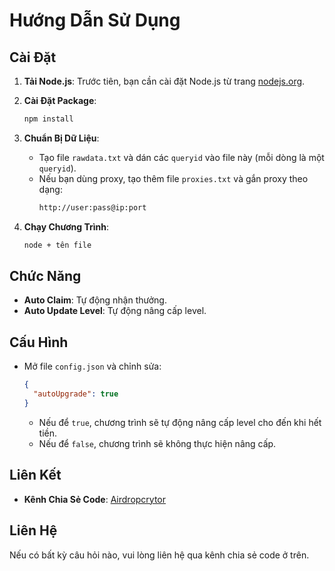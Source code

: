 # Hướng Dẫn Sử Dụng

## Cài Đặt

1. **Tải Node.js**: Trước tiên, bạn cần cài đặt Node.js từ trang [nodejs.org](https://nodejs.org/).

2. **Cài Đặt Package**:
    ```bash
    npm install
    ```

3. **Chuẩn Bị Dữ Liệu**:
    - Tạo file `rawdata.txt` và dán các `queryid` vào file này (mỗi dòng là một `queryid`).
    - Nếu bạn dùng proxy, tạo thêm file `proxies.txt` và gắn proxy theo dạng:
      ```txt
      http://user:pass@ip:port
      ```

4. **Chạy Chương Trình**:
    ```bash
    node + tên file
    ```

## Chức Năng

- **Auto Claim**: Tự động nhận thưởng.
- **Auto Update Level**: Tự động nâng cấp level.

## Cấu Hình

- Mở file `config.json` và chỉnh sửa:
    ```json
    {
      "autoUpgrade": true
    }
    ```
    - Nếu để `true`, chương trình sẽ tự động nâng cấp level cho đến khi hết tiền.
    - Nếu để `false`, chương trình sẽ không thực hiện nâng cấp.

## Liên Kết

- **Kênh Chia Sẻ Code**: [Airdropcrytor](https://t.me/Airdropcrytor)

## Liên Hệ

Nếu có bất kỳ câu hỏi nào, vui lòng liên hệ qua kênh chia sẻ code ở trên.
